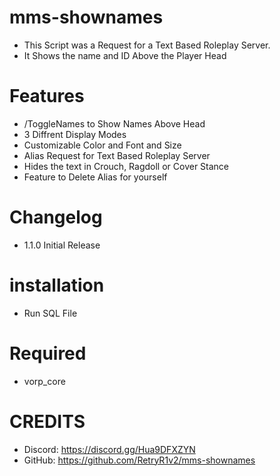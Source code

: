 # mms-shownames

- This Script was a Request for a Text Based Roleplay Server.
- It Shows the name and ID Above the Player Head

# Features
 
- /ToggleNames to Show Names Above Head
- 3 Diffrent Display Modes
- Customizable Color and Font and Size
- Alias Request for Text Based Roleplay Server
- Hides the text in Crouch, Ragdoll or Cover Stance
- Feature to Delete Alias for yourself

# Changelog

- 1.1.0 Initial Release

# installation 

- Run SQL File

# Required

- vorp_core


# CREDITS
- Discord: https://discord.gg/Hua9DFXZYN
- GitHub: https://github.com/RetryR1v2/mms-shownames